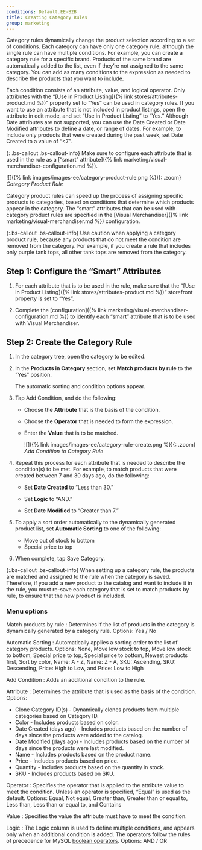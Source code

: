 ```yaml
---
conditions: Default.EE-B2B
title: Creating Category Rules
group: marketing
---
```


Category rules dynamically change the product selection according to a set of conditions. Each category can have only one category rule, although the single rule can have multiple conditions. For example, you can create a category rule for a specific brand. Products of the same brand are automatically added to the list, even if they’re not assigned to the same category. You can add as many conditions to the expression as needed to describe the products that you want to include.

Each condition consists of an attribute, value, and logical operator. Only attributes with the “[Use in Product Listing]({% link stores/attributes-product.md %})” property set to “Yes” can be used in category rules. If you want to use an attribute that is not included in product listings, open the attribute in edit mode, and set “Use in Product Listing” to “Yes.” Although Date attributes are not supported, you can use the Date Created or Date Modified attributes to define a date, or range of dates. For example, to include only products that were created during the past week, set Date Created to a value of “<7”.

{: .bs-callout .bs-callout-info}
Make sure to configure each attribute that is used in the rule as a [“smart” attribute]({% link marketing/visual-merchandiser-configuration.md %}).

![]({% link images/images-ee/category-product-rule.png %}){: .zoom}
*Category Product Rule*

Category product rules can speed up the process of assigning specific products to categories, based on conditions that determine which products appear in the category. The “smart” attributes that can be used with category product rules are specified in the [Visual Merchandiser]({% link marketing/visual-merchandiser.md %}) configuration.

{:.bs-callout .bs-callout-info}
Use caution when applying a category product rule, because any products that do not meet the condition are removed from the category. For example, if you create a rule that includes only purple tank tops, all other tank tops are removed from the category.

## Step 1: Configure the “Smart” Attributes

1. For each attribute that is to be used in the rule, make sure that the “[Use in Product Listing]({% link stores/attributes-product.md %})” storefront property is set to “Yes”.

1. Complete the [configuration]({% link marketing/visual-merchandiser-configuration.md %}) to identify each “smart” attribute that is to be used with Visual Merchandiser.

## Step 2: Create the Category Rule

1. In the category tree, open the category to be edited.

1. In the **Products in Category** section, set **Match products by rule** to the ”Yes” position.

   The automatic sorting and condition options appear.

1. Tap <span class="btn">Add Condition</span>, and do the following:

    * Choose the **Attribute** that is the basis of the condition.

    * Choose the **Operator** that is needed to form the expression.

    * Enter the **Value** that is to be matched.

      ![]({% link images/images-ee/category-rule-create.png %}){: .zoom}
      *Add Condition to Category Rule*

1. Repeat this process for each attribute that is needed to describe the condition(s) to be met. For example, to match products that were created between 7 and 30 days ago, do the following:

    * Set **Date Created** to “Less than 30.”

    * Set **Logic** to “AND.”

    * Set **Date Modified** to “Greater than 7.”

1.  To apply a sort order automatically to the dynamically generated product list, set **Automatic Sorting** to one of the following:

    * Move out of stock to bottom
    * Special price to top

1. When complete, tap <span class="btn">Save Category</span>.

{:.bs-callout .bs-callout-info}
When setting up a category rule, the products are matched and assigned to the rule when the category is saved. Therefore, if you add a new product to the catalog and want to include it in the rule, you must re-save each category that is set to match products by rule, to ensure that the new product is included.

### Menu options

Match products by rule
: Determines if the list of products in the category is dynamically generated by a category rule. Options: Yes / No

Automatic Sorting
: Automatically applies a sorting order to the list of category products. Options: None, Move low stock to top, Move low stock to bottom, Special price to top, Special price to bottom, Newest products first, Sort by color, Name: A - Z, Name: Z - A, SKU: Ascending, SKU: Descending, Price: High to Low, and Price: Low to High

Add Condition
: Adds an additional condition to the rule.

Attribute
: Determines the attribute that is used as the basis of the condition.
 Options:
   * Clone Category ID(s) - Dynamically clones products from multiple categories based on Category ID.
   * Color - Includes products based on color.
   * Date Created (days ago) - Includes products based on the number of days since the products were added to the catalog.
   * Date Modified (days ago) - Includes products  based on the number of days since the products were last modified.
   * Name - Includes products based on the product name.
   * Price - Includes products based on price.
   * Quantity - Includes products based on the quantity in stock.
   * SKU - Includes products based on SKU.

Operator
: Specifies the operator that is applied to the attribute value to meet the  condition. Unless an operator is specified, “Equal” is used as the default. Options: Equal, Not equal, Greater than, Greater than or equal to, Less than, Less than or equal to, and Contains

Value
: Specifies the value  the attribute must have to meet the condition.

Logic
: The Logic column is used to define multiple conditions, and appears only when an additional condition is added. The operators follow the rules of precedence for MySQL [boolean operators](https://dev.mysql.com/doc/refman/8.0/en/operator-precedence.html). Options: AND / OR